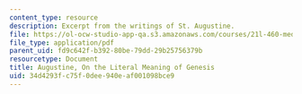 ```yaml
---
content_type: resource
description: Excerpt from the writings of St. Augustine.
file: https://ol-ocw-studio-app-qa.s3.amazonaws.com/courses/21l-460-medieval-literature-medieval-women-writers-spring-2004/34d4293fc75f0dee940eaf001098bce9_hand_out3_augus.pdf
file_type: application/pdf
parent_uid: fd9c642f-b392-80be-79dd-29b25756379b
resourcetype: Document
title: Augustine, On the Literal Meaning of Genesis
uid: 34d4293f-c75f-0dee-940e-af001098bce9
---
```

